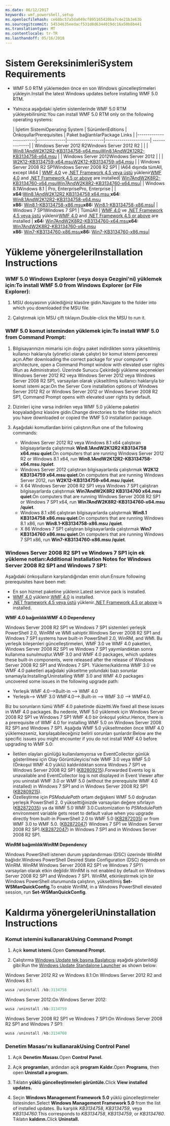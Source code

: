 ```yaml
---
ms.date: 06/12/2017
keywords: wmf,powershell,setup
ms.openlocfilehash: ce68bc57a5da049cf895165420ba7c4e21b3e63b
ms.sourcegitcommit: 54534635eedacf531d8d6344019dc16a50b8b441
ms.translationtype: MT
ms.contentlocale: tr-TR
ms.lasthandoff: 05/16/2018
---
```

# <a name="system-requirements"></a><span data-ttu-id="e4dc5-102">Sistem Gereksinimleri</span><span class="sxs-lookup"><span data-stu-id="e4dc5-102">System Requirements</span></span>

- <span data-ttu-id="e4dc5-103">WMF 5.0 RTM yüklemeden önce en son Windows güncelleştirmeleri yükleyin.</span><span class="sxs-lookup"><span data-stu-id="e4dc5-103">Install the latest Windows updates before installing WMF 5.0 RTM.</span></span>
- <span data-ttu-id="e4dc5-104">Yalnızca aşağıdaki işletim sistemlerinde WMF 5.0 RTM yükleyebilirsiniz:</span><span class="sxs-lookup"><span data-stu-id="e4dc5-104">You can install WMF 5.0 RTM only on the following operating systems:</span></span>

    | <span data-ttu-id="e4dc5-105">İşletim Sistemi</span><span class="sxs-lookup"><span data-stu-id="e4dc5-105">Operating System</span></span>       | <span data-ttu-id="e4dc5-106">Sürümleri</span><span class="sxs-lookup"><span data-stu-id="e4dc5-106">Editions</span></span>         | <span data-ttu-id="e4dc5-107">Önkoşullar</span><span class="sxs-lookup"><span data-stu-id="e4dc5-107">Prerequisites</span></span>        |  <span data-ttu-id="e4dc5-108">Paket bağlantılar</span><span class="sxs-lookup"><span data-stu-id="e4dc5-108">Package Links</span></span> |
    |------------------------|--------------|------------------|----------------------| --------------|
    | <span data-ttu-id="e4dc5-109">Windows Server 2012 R2</span><span class="sxs-lookup"><span data-stu-id="e4dc5-109">Windows Server 2012 R2</span></span> |  |  | [<span data-ttu-id="e4dc5-110">Win8.1AndW2K12R2-KB3134758-x64.msu</span><span class="sxs-lookup"><span data-stu-id="e4dc5-110">Win8.1AndW2K12R2-KB3134758-x64.msu</span></span>](http://go.microsoft.com/fwlink/?LinkId=717507) |
    | <span data-ttu-id="e4dc5-111">Windows Server 2012</span><span class="sxs-lookup"><span data-stu-id="e4dc5-111">Windows Server 2012</span></span>    |  |  | [<span data-ttu-id="e4dc5-112">W2K12-KB3134759-x64.msu</span><span class="sxs-lookup"><span data-stu-id="e4dc5-112">W2K12-KB3134759-x64.msu</span></span>](http://go.microsoft.com/fwlink/?LinkId=717506) |
    | <span data-ttu-id="e4dc5-113">Windows Server 2008 R2 SP1</span><span class="sxs-lookup"><span data-stu-id="e4dc5-113">Windows Server 2008 R2 SP1</span></span> | <span data-ttu-id="e4dc5-114">IA64 dışında tüm</span><span class="sxs-lookup"><span data-stu-id="e4dc5-114">All, except IA64</span></span> | <span data-ttu-id="e4dc5-115">[WMF 4.0](http://www.microsoft.com/en-us/download/details.aspx?id=40855) ve [.NET Framework 4.5 veya üstü](https://msdn.microsoft.com/library/5a4x27ek.aspx) yüklenir</span><span class="sxs-lookup"><span data-stu-id="e4dc5-115">[WMF 4.0](http://www.microsoft.com/en-us/download/details.aspx?id=40855) and [.NET Framework 4.5 or above](https://msdn.microsoft.com/library/5a4x27ek.aspx) are installed</span></span>| [<span data-ttu-id="e4dc5-116">Win7AndW2K8R2-KB3134760-x64.msu</span><span class="sxs-lookup"><span data-stu-id="e4dc5-116">Win7AndW2K8R2-KB3134760-x64.msu</span></span>](http://go.microsoft.com/fwlink/?LinkId=717504)|
    | <span data-ttu-id="e4dc5-117">Windows 8.1</span><span class="sxs-lookup"><span data-stu-id="e4dc5-117">Windows 8.1</span></span> | <span data-ttu-id="e4dc5-118">Pro, Enterprise</span><span class="sxs-lookup"><span data-stu-id="e4dc5-118">Pro, Enterprise</span></span> | | <span data-ttu-id="e4dc5-119">**x64:**[Win8.1AndW2K12R2 KB3134758 x64.msu  ](http://go.microsoft.com/fwlink/?LinkId=717507)</span><span class="sxs-lookup"><span data-stu-id="e4dc5-119">**x64:**  [Win8.1AndW2K12R2-KB3134758-x64.msu](http://go.microsoft.com/fwlink/?LinkId=717507)</span></span> </br> <span data-ttu-id="e4dc5-120">**x86:**  [Win8.1-KB3134758-x86.msu](http://go.microsoft.com/fwlink/?LinkID=717963)</span><span class="sxs-lookup"><span data-stu-id="e4dc5-120">**x86:**  [Win8.1-KB3134758-x86.msu](http://go.microsoft.com/fwlink/?LinkID=717963)</span></span>|
    | <span data-ttu-id="e4dc5-121">Windows 7 SP1</span><span class="sxs-lookup"><span data-stu-id="e4dc5-121">Windows 7 SP1</span></span> | <span data-ttu-id="e4dc5-122">Tümü</span><span class="sxs-lookup"><span data-stu-id="e4dc5-122">All</span></span> | <span data-ttu-id="e4dc5-123">[WMF 4.0](http://www.microsoft.com/en-us/download/details.aspx?id=40855) ve [.NET Framework 4.5 veya üstü](https://msdn.microsoft.com/library/5a4x27ek.aspx) yüklenir</span><span class="sxs-lookup"><span data-stu-id="e4dc5-123">[WMF 4.0](http://www.microsoft.com/en-us/download/details.aspx?id=40855) and [.NET Framework 4.5 or above](https://msdn.microsoft.com/library/5a4x27ek.aspx) are installed</span></span> | <span data-ttu-id="e4dc5-124">**x64:**  [Win7AndW2K8R2-KB3134760-x64.msu](http://go.microsoft.com/fwlink/?LinkId=717504)</span><span class="sxs-lookup"><span data-stu-id="e4dc5-124">**x64:**  [Win7AndW2K8R2-KB3134760-x64.msu](http://go.microsoft.com/fwlink/?LinkId=717504)</span></span>  </br> <span data-ttu-id="e4dc5-125">**x86:**  [Win7-KB3134760-x86.msu](http://go.microsoft.com/fwlink/?LinkID=717962)</span><span class="sxs-lookup"><span data-stu-id="e4dc5-125">**x86:**  [Win7-KB3134760-x86.msu](http://go.microsoft.com/fwlink/?LinkID=717962)</span></span>|

# <a name="installation-instructions"></a><span data-ttu-id="e4dc5-126">Yükleme yönergeleri</span><span class="sxs-lookup"><span data-stu-id="e4dc5-126">Installation Instructions</span></span>

### <a name="to-install-wmf-50-from-windows-explorer-or-file-explorer"></a><span data-ttu-id="e4dc5-127">WMF 5.0 Windows Explorer (veya dosya Gezgini'ni) yüklemek için:</span><span class="sxs-lookup"><span data-stu-id="e4dc5-127">To install WMF 5.0 from Windows Explorer (or File Explorer):</span></span>

1. <span data-ttu-id="e4dc5-128">MSU dosyasının yüklediğiniz klasöre gidin.</span><span class="sxs-lookup"><span data-stu-id="e4dc5-128">Navigate to the folder into which you downloaded the MSU file.</span></span>

2. <span data-ttu-id="e4dc5-129">Çalıştırmak için MSU çift tıklayın.</span><span class="sxs-lookup"><span data-stu-id="e4dc5-129">Double-click the MSU to run it.</span></span>

### <a name="to-install-wmf-50-from-command-prompt"></a><span data-ttu-id="e4dc5-130">WMF 5.0 komut isteminden yüklemek için:</span><span class="sxs-lookup"><span data-stu-id="e4dc5-130">To install WMF 5.0 from Command Prompt:</span></span>

1. <span data-ttu-id="e4dc5-131">Bilgisayarınızın mimarisi için doğru paket indirdikten sonra yükseltilmiş kullanıcı haklarıyla (yönetici olarak çalıştır) bir komut istemi penceresi açın.</span><span class="sxs-lookup"><span data-stu-id="e4dc5-131">After downloading the correct package for your computer's architecture, open a Command Prompt window with elevated user rights (Run as Administrator).</span></span> <span data-ttu-id="e4dc5-132">Üzerinde Sunucu Çekirdeği yükleme seçenekleri Windows Server 2012 R2 veya Windows Server 2012 veya Windows Server 2008 R2 SP1, varsayılan olarak yükseltilmiş kullanıcı haklarıyla bir komut istemi açar.</span><span class="sxs-lookup"><span data-stu-id="e4dc5-132">On the Server Core installation options of Windows Server 2012 R2 or Windows Server 2012 or Windows Server 2008 R2 SP1, Command Prompt opens with elevated user rights by default.</span></span>

2. <span data-ttu-id="e4dc5-133">Dizinleri içine varsa indirilen veya WMF 5.0 yükleme paketini kopyaladığınız klasöre gidin.</span><span class="sxs-lookup"><span data-stu-id="e4dc5-133">Change directories to the folder into which you have downloaded or copied the WMF 5.0 installation package.</span></span>

3. <span data-ttu-id="e4dc5-134">Aşağıdaki komutlardan birini çalıştırın:</span><span class="sxs-lookup"><span data-stu-id="e4dc5-134">Run one of the following commands:</span></span>
    - <span data-ttu-id="e4dc5-135">Windows Server 2012 R2 veya Windows 8.1 x64 çalıştıran bilgisayarlarda çalıştırmak **Win8.1AndW2K12R2 KB3134758 x64.msu quiet**.</span><span class="sxs-lookup"><span data-stu-id="e4dc5-135">On computers that are running Windows Server 2012 R2 or Windows 8.1 x64, run **Win8.1AndW2K12R2-KB3134758-x64.msu /quiet**.</span></span>
    - <span data-ttu-id="e4dc5-136">Windows Server 2012 çalıştıran bilgisayarlarda çalıştırmak **W2K12 KB3134759 x64.msu quiet**.</span><span class="sxs-lookup"><span data-stu-id="e4dc5-136">On computers that are running Windows Server 2012, run **W2K12-KB3134759-x64.msu /quiet**.</span></span>
    - <span data-ttu-id="e4dc5-137">X 64 Windows Server 2008 R2 SP1 veya Windows 7 SP1 çalıştıran bilgisayarlarda çalıştırmak **Win7AndW2K8R2 KB3134760 x64.msu quiet**.</span><span class="sxs-lookup"><span data-stu-id="e4dc5-137">On computers that are running Windows Server 2008 R2 SP1 or Windows 7 SP1 x64, run **Win7AndW2K8R2-KB3134760-x64.msu /quiet**.</span></span>
    - <span data-ttu-id="e4dc5-138">Windows 8.1 x86 çalıştıran bilgisayarlarda çalıştırmak **Win8.1 KB3134758 x86.msu quiet**.</span><span class="sxs-lookup"><span data-stu-id="e4dc5-138">On computers that are running Windows 8.1 x86, run **Win8.1-KB3134758-x86.msu /quiet**.</span></span>
    - <span data-ttu-id="e4dc5-139">X 86 Windows 7 SP1 çalıştıran bilgisayarlarda çalıştırmak **Win7 KB3134760 x86.msu quiet**.</span><span class="sxs-lookup"><span data-stu-id="e4dc5-139">On computers that are running Windows 7 SP1 x86, run **Win7-KB3134760-x86.msu /quiet**.</span></span>

### <a name="additional-installation-notes-for-windows-server-2008-r2-sp1-and-windows-7-sp1"></a><span data-ttu-id="e4dc5-140">Windows Server 2008 R2 SP1 ve Windows 7 SP1 için ek yükleme notları:</span><span class="sxs-lookup"><span data-stu-id="e4dc5-140">Additional Installation Notes for Windows Server 2008 R2 SP1 and Windows 7 SP1:</span></span>

<span data-ttu-id="e4dc5-141">Aşağıdaki önkoşulların karşılandığından emin olun:</span><span class="sxs-lookup"><span data-stu-id="e4dc5-141">Ensure following prerequisites have been met:</span></span>
- <span data-ttu-id="e4dc5-142">En son hizmet paketine yüklenir.</span><span class="sxs-lookup"><span data-stu-id="e4dc5-142">Latest service pack is installed.</span></span>
- <span data-ttu-id="e4dc5-143">[WMF 4.0](http://www.microsoft.com/en-us/download/details.aspx?id=40855) yüklenir.</span><span class="sxs-lookup"><span data-stu-id="e4dc5-143">[WMF 4.0](http://www.microsoft.com/en-us/download/details.aspx?id=40855) is installed.</span></span>
- <span data-ttu-id="e4dc5-144">[.NET framework 4.5 veya üstü](https://msdn.microsoft.com/library/5a4x27ek.aspx) yüklenir.</span><span class="sxs-lookup"><span data-stu-id="e4dc5-144">[.NET Framework 4.5 or above](https://msdn.microsoft.com/library/5a4x27ek.aspx) is installed.</span></span>

<span data-ttu-id="e4dc5-145">**WMF 4.0 bağımlılık**</span><span class="sxs-lookup"><span data-stu-id="e4dc5-145">**WMF 4.0 Dependency**</span></span>

<span data-ttu-id="e4dc5-146">Windows Server 2008 R2 SP1 ve Windows 7 SP1 sistemleri yerleşik PowerShell 2.0, WinRM ve WMI sahiptir.</span><span class="sxs-lookup"><span data-stu-id="e4dc5-146">Windows Server 2008 R2 SP1 and Windows 7 SP1 systems have built-in PowerShell 2.0, WinRM, and WMI.</span></span> <span data-ttu-id="e4dc5-147">Bu yerleşik bileşenleri güncelleştirmeleri, WMF 3.0 ve WMF 4.0 paketleri, Windows Server 2008 R2 SP1 ve Windows 7 SP1 yayımlandıktan sonra kullanıma sunulmuştur.</span><span class="sxs-lookup"><span data-stu-id="e4dc5-147">WMF 3.0 and WMF 4.0 packages, which updates these built-in components, were released after the release of Windows Server 2008 R2 SP1 and Windows 7 SP1.</span></span> <span data-ttu-id="e4dc5-148">Yükleme/kaldırma WMF 3.0 ve WMF 4.0 paketleri aşağıdaki yükseltme yolundaki bazı sorunlar sınamayla:</span><span class="sxs-lookup"><span data-stu-id="e4dc5-148">Installing/Uninstalling WMF 3.0 and WMF 4.0 packages uncovered some issues in the following upgrade path:</span></span>

- <span data-ttu-id="e4dc5-149">Yerleşik WMF 4.0--></span><span class="sxs-lookup"><span data-stu-id="e4dc5-149">Built-in --> WMF 4.0</span></span>
- <span data-ttu-id="e4dc5-150">Yerleşik--> WMF 3.0 WMF4.0-->.</span><span class="sxs-lookup"><span data-stu-id="e4dc5-150">Built-in --> WMF 3.0 --> WMF4.0.</span></span>

<span data-ttu-id="e4dc5-151">Biz bu sorunların tümü WMF 4.0 paketinde düzeltti.</span><span class="sxs-lookup"><span data-stu-id="e4dc5-151">We fixed all these issues in WMF 4.0 packages.</span></span> <span data-ttu-id="e4dc5-152">Bu nedenle, WMF 5.0 yüklemek için Windows Server 2008 R2 SP1 ve Windows 7 SP1 WMF 4.0 bir önkoşul yoktur.</span><span class="sxs-lookup"><span data-stu-id="e4dc5-152">Hence, there is a prerequisite of WMF 4.0 for installing WMF 5.0 on Windows Server 2008 R2 SP1 and Windows 7 SP1.</span></span> <span data-ttu-id="e4dc5-153">Aşağıda WMF 5.0 yükseltmeden önce WMF 4.0 yüklemezseniz, karşılaşabileceğiniz belirli sorunları şunlardır:</span><span class="sxs-lookup"><span data-stu-id="e4dc5-153">Below are the specific issues you might encounter if you do not install WMF 4.0 before upgrading to WMF 5.0:</span></span>

- <span data-ttu-id="e4dc5-154">İletilen olayları günlüğü kullanılamıyorsa ve EventCollector günlük gösterilmesi için Olay Görüntüleyicisi'nde WMF 3.0 veya WMF 5.0 (Önkoşul WMF 4.0 yüklü) kaldırıldıktan sonra Windows 7 SP1 ve Windows Server 2008 R2 SP1 ([KB2809215](https://support.microsoft.com/en-us/kb/2809215)).</span><span class="sxs-lookup"><span data-stu-id="e4dc5-154">Forwarded Events log is unavailable and EventCollector log is not displayed in Event Viewer after you uninstall WMF 3.0 or WMF 5.0 (without the prerequisite WMF 4.0 installed) in Windows 7 SP1 and in Windows Server 2008 R2 SP1 ([KB2809215](https://support.microsoft.com/en-us/kb/2809215)).</span></span>
- <span data-ttu-id="e4dc5-155">Özelleştirme için *PSModulePath* ortam değişkeni WMF 5.0 doğrudan yerleşik PowerShell 2. 0 yükselttiğinizde varsayılan değere sıfırlayın ([KB2872035](https://support.microsoft.com/en-us/kb/2872035)) ya da WMF 5.0 WMF 3.0.</span><span class="sxs-lookup"><span data-stu-id="e4dc5-155">Customization to *PSModulePath* environment variable gets reset to default value when you upgrade directly from built-in PowerShell 2.0 to WMF 5.0 ([KB2872035](https://support.microsoft.com/en-us/kb/2872035)) or from WMF 3.0 to WMF 5.0.</span></span> <span data-ttu-id="e4dc5-156">([KB2872047](https://support.microsoft.com/en-us/kb/2872047)) Windows 7 SP1 ve Windows Server 2008 R2 SP1.</span><span class="sxs-lookup"><span data-stu-id="e4dc5-156">([KB2872047](https://support.microsoft.com/en-us/kb/2872047)) in Windows 7 SP1 and in Windows Server 2008 R2 SP1.</span></span>

<span data-ttu-id="e4dc5-157">**WinRM bağımlılık**</span><span class="sxs-lookup"><span data-stu-id="e4dc5-157">**WinRM Dependency**</span></span>

<span data-ttu-id="e4dc5-158">Windows PowerShell istenen durum yapılandırması (DSC) üzerinde WinRM bağlıdır.</span><span class="sxs-lookup"><span data-stu-id="e4dc5-158">Windows PowerShell Desired State Configuration (DSC) depends on WinRM.</span></span> <span data-ttu-id="e4dc5-159">WinRM Windows Server 2008 R2 SP1 ve Windows 7 SP1'i varsayılan olarak etkin değildir.</span><span class="sxs-lookup"><span data-stu-id="e4dc5-159">WinRM is not enabled by default on Windows Server 2008 R2 SP1 and Windows 7 SP1.</span></span> <span data-ttu-id="e4dc5-160">WinRM, etkinleştirmek için bir Windows PowerShell oturumunda çalıştırın, yükseltilmiş **Set-WSManQuickConfig**.</span><span class="sxs-lookup"><span data-stu-id="e4dc5-160">To enable WinRM, in a Windows PowerShell elevated session, run **Set-WSManQuickConfig**.</span></span>

# <a name="uninstallation-instructions"></a><span data-ttu-id="e4dc5-161">Kaldırma yönergeleri</span><span class="sxs-lookup"><span data-stu-id="e4dc5-161">Uninstallation Instructions</span></span>

### <a name="using-command-prompt"></a><span data-ttu-id="e4dc5-162">Komut istemini kullanarak</span><span class="sxs-lookup"><span data-stu-id="e4dc5-162">Using Command Prompt</span></span>

1.  <span data-ttu-id="e4dc5-163">Açık **komut istemi.**</span><span class="sxs-lookup"><span data-stu-id="e4dc5-163">Open **Command Prompt.**</span></span>

2.  <span data-ttu-id="e4dc5-164">Çalıştırma [Windows Update tek başına Başlatıcısı](https://support.microsoft.com/en-us/kb/934307) aşağıda gösterildiği gibi:</span><span class="sxs-lookup"><span data-stu-id="e4dc5-164">Run the [Windows Update Standalone Launcher](https://support.microsoft.com/en-us/kb/934307) as shown below:</span></span>

<span data-ttu-id="e4dc5-165">Windows Server 2012 R2 ve Windows 8.1:</span><span class="sxs-lookup"><span data-stu-id="e4dc5-165">On Windows Server 2012 R2 and Windows 8.1:</span></span>
```powershell
wusa /uninstall /kb:3134758
```
<span data-ttu-id="e4dc5-166">Windows Server 2012:</span><span class="sxs-lookup"><span data-stu-id="e4dc5-166">On Windows Server 2012:</span></span>
```powershell
wusa /uninstall /kb:3134759
```
<span data-ttu-id="e4dc5-167">Windows Server 2008 R2 SP1 ve Windows 7 SP1:</span><span class="sxs-lookup"><span data-stu-id="e4dc5-167">On Windows Server 2008 R2 SP1 and Windows 7 SP1:</span></span>
```powershell
wusa /uninstall /kb:3134760
```

### <a name="using-control-panel"></a><span data-ttu-id="e4dc5-168">Denetim Masası'nı kullanarak</span><span class="sxs-lookup"><span data-stu-id="e4dc5-168">Using Control Panel</span></span>

1.  <span data-ttu-id="e4dc5-169">Açık **Denetim Masası.**</span><span class="sxs-lookup"><span data-stu-id="e4dc5-169">Open **Control Panel.**</span></span>

2.  <span data-ttu-id="e4dc5-170">Açık **programları**, ardından açık **program Kaldır.**</span><span class="sxs-lookup"><span data-stu-id="e4dc5-170">Open **Programs**, then open **Uninstall a program.**</span></span>

3.  <span data-ttu-id="e4dc5-171">Tıklatın **yüklü güncelleştirmeleri görüntüle.**</span><span class="sxs-lookup"><span data-stu-id="e4dc5-171">Click **View installed updates.**</span></span>

4.  <span data-ttu-id="e4dc5-172">Seçin **Windows Management Framework 5.0** yüklü güncelleştirmeler listesinden.</span><span class="sxs-lookup"><span data-stu-id="e4dc5-172">Select **Windows Management Framework 5.0** from the list of installed updates.</span></span> <span data-ttu-id="e4dc5-173">Bu karşılık *KB3134758*, *KB3134759*, veya *KB3134760*.</span><span class="sxs-lookup"><span data-stu-id="e4dc5-173">This corresponds to *KB3134758*, *KB3134759*, or *KB3134760*.</span></span> <span data-ttu-id="e4dc5-174">Tıklatın **kaldırın.**</span><span class="sxs-lookup"><span data-stu-id="e4dc5-174">Click **Uninstall.**</span></span>
